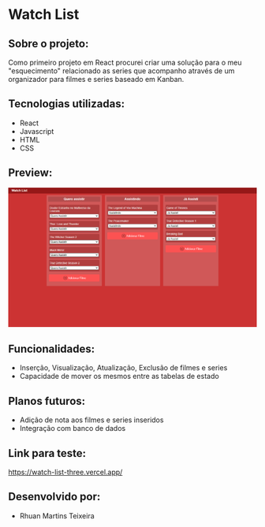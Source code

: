 
# Watch List


## Sobre o projeto:
Como primeiro projeto em React procurei criar uma solução para o meu "esquecimento" relacionado as series que acompanho através de um organizador para filmes e series baseado em Kanban.


## Tecnologias utilizadas:
- React
- Javascript
- HTML
- CSS


## Preview:
![preview](/src/img/exemploReadme.png "preview")


## Funcionalidades: 
- Inserção, Visualização, Atualização, Exclusão de filmes e series
- Capacidade de mover os mesmos entre as tabelas de estado


## Planos futuros:
- Adição de nota aos filmes e series inseridos
- Integração com banco de dados

## Link para teste:
https://watch-list-three.vercel.app/

## Desenvolvido por:
- Rhuan Martins Teixeira


